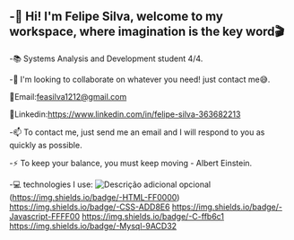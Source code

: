 -👋 Hi! I'm Felipe Silva, welcome to my workspace, where imagination is the key word🎬
----------------------------------------------------------------------------------------------
-📚 Systems Analysis and Development student 4/4.

-🔎 I'm looking to collaborate on whatever you need! just contact me😅.

 📩Email:feasilva1212@gmail.com
 
 📌Linkedin:https://www.linkedin.com/in/felipe-silva-363682213

-📫 To contact me, just send me an email and I will respond to you as quickly as possible.

-⚡ To keep your balance, you must keep moving - Albert Einstein.

-💻 technologies I use:
![Descrição adicional opcional](https://img.shields.io/badge/-FLUTTER-02569B?logo=flutter&logoColor=white&style=for-the-badge) (https://img.shields.io/badge/-HTML-FF0000) https://img.shields.io/badge/-CSS-ADD8E6 https://img.shields.io/badge/-Javascript-FFFF00 https://img.shields.io/badge/-C-ffb6c1 https://img.shields.io/badge/-Mysql-9ACD32

